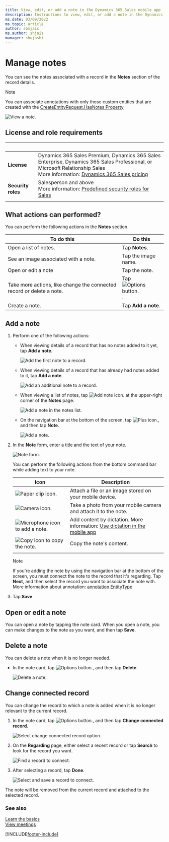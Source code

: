 ```yaml
---
title: View, edit, or add a note in the Dynamics 365 Sales mobile app
description: Instructions to view, edit, or add a note in the Dynamics 365 Sales mobile app
ms.date: 03/09/2022
ms.topic: article
author: sbmjais
ms.author: shjais
manager: shujoshi
---
```

# Manage notes 

You can see the notes associated with a record in the **Notes** section of the record details.

> [!NOTE]
> You can associate annotations with only those custom entities that are created with the [CreateEntityRequest.HasNotes Property](/dotnet/api/microsoft.xrm.sdk.messages.createentityrequest.hasnotes?view=dynamics-general-ce-9#Microsoft_Xrm_Sdk_Messages_CreateEntityRequest_HasNotes&preserve-view=true)

![View a note.](media/sm-view-note.png "View a note")

## License and role requirements

| &nbsp; | &nbsp; |
|-----------------------|---------|
| **License** | Dynamics 365 Sales Premium, Dynamics 365 Sales Enterprise, Dynamics 365 Sales Professional, or Microsoft Relationship Sales <br>More information: [Dynamics 365 Sales pricing](https://dynamics.microsoft.com/sales/pricing/) |
| **Security roles** | Salesperson and above <br>  More information: [Predefined security roles for Sales](security-roles-for-sales.md)|
|||

## What actions can performed?

You can perform the following actions in the **Notes** section.

| To do this              | Do this                |
|-------------------------|------------------------|
| Open a list of notes.       | Tap **Notes**. |
| See an image associated with a note. | Tap the image name.    |
| Open or edit a note  | Tap the note.       |
| Take more actions, like change the connected record or delete a note.  | Tap ![Options button.](media/sm-options-button.png "Options button").  |
| Create a note.     | Tap **Add a note**.     |

## Add a note

1.  Perform one of the following actions:

    -   When viewing details of a record that has no notes added to it yet, tap **Add a note**.

        ![Add the first note to a record.](media/sm-add-note-button.png "Add the first note to a record")

    -   When viewing details of a record that has already had notes added to it, tap **Add a note**.

        ![Add an additional note to a record.](media/sm-add-note-link.png "Add an additional note to a record")

    -   When viewing a list of notes, tap ![Add note icon.](media/sm-add-note-icon.png "Add note icon") at the upper-right corner of the **Notes** page.

        ![Add a note in the notes list.](media/sm-add-note-from-list.png "Add a note in the notes list")

    -   On the navigation bar at the bottom of the screen, tap ![Plus icon.](media/sm-plus-icon.png "Plus icon"), and then tap **Note**.

        ![Add a note.](media/sm-add-note-nav-bar.png "Add a note")

2.  In the **Note** form, enter a title and the text of your note.

    ![Note form.](media/sm-note-form.png "Note form")

    You can perform the following actions from the bottom command bar while adding text to your note.

    |Icon|Description|
    |----|-----------|
    |![Paper clip icon.](media/sm-attach-file-note.png "Paper clip icon")|Attach a file or an image stored on your mobile device.|
    |![Camera icon.](media/sm-take-photo-note.png "Camera icon")|Take a photo from your mobile camera and attach it to the note.|
    |![Microphone icon to add a note.](media/mic-icon-note.png "Microphone icon to add a note")|Add content by dictation. More information: [Use dictation in the mobile app](use-dictation.md)|
    |![Copy icon to copy the note.](media/copy-icon-note.png "Copy icon to copy the note")|Copy the note's content.|
    |||

    > [!NOTE]
    > If you're adding the note by using the navigation bar at the bottom of the screen, you must connect the note to the record that it's regarding. Tap **Next**, and then select the record you want to associate the note with. More information about annotation: [annotation EntityType](/dynamics365/customer-engagement/web-api/annotation?view=dynamics-ce-odata-9&preserve-view=true)

5. Tap **Save**.

## Open or edit a note

You can open a note by tapping the note card. When you open a note, you can make changes to the note as you want, and then tap **Save**.

## Delete a note

You can delete a note when it is no longer needed.

- In the note card, tap ![Options button.](media/sm-options-button.png "Options button"), and then tap **Delete**.

    ![Delete a note.](media/sm-note-edit-delete.png "Delete a note")

## Change connected record

You can change the record to which a note is added when it is no longer relevant to the current record.

1. In the note card, tap ![Options button.](media/sm-options-button.png "Options button"), and then tap **Change connected record**.

    ![Select change connected record option.](media/sm-note-select-change-connected-record.png "Select change connected record option")

2. On the **Regarding** page, either select a recent record or tap **Search** to look for the record you want.

    ![Find a record to connect.](media/sm-note-regarding-record.png "Find for a record to connect")

3. After selecting a record, tap **Done**.

    ![Select and save a record to connect.](media/sm-note-select-regarding-record.png "Select and save a record to connect")

The note will be removed from the current record and attached to the selected record.


### See also

[Learn the basics](learn-basics-mobile-app.md)    
[View meetings](view-agenda.md)

[!INCLUDE[footer-include](../../includes/footer-banner.md)]
